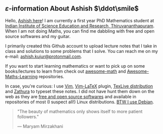 ## $\varepsilon$-information About Ashish $\ddot\smile$
Hello, [Ashish here](https://ashishkujur7.github.io/)! I am currently a first year PhD Mathematics student at [Indian Institute of Science Education and Research, Thiruvananthapuram](https://www.iisertvm.ac.in/). When I am not doing Maths, you can find me dabbling with free and open source softwares and my guitar. 

I primarily created this Github account to upload lecture notes that I take in class and solutions to some problems that I solve. You can reach me on my e-mail: [ashish.kujur@protonmail.com](mailto:ashish.kujur@protonmail.com).

If you want to start learning mathematics or want to pick up on some books/lectures to learn from check out [awesome-math](https://github.com/rossant/awesome-math) and [Awesome-Maths-Learning](https://github.com/tensorush/Awesome-Maths-Learning) repositories.

In case, you're curious: I use [Vim](https://www.vim.org/), [Vim-LaTeX](http://vim-latex.sourceforge.net/) plugin, [TexLive distribution](https://tug.org/texlive/) and [Zathura](https://pwmt.org/projects/zathura/) to typeset these notes. I did not have hunt them down on the web as they are [free and open source softwares](https://en.wikipedia.org/wiki/Free_and_open-source_software) and available in repositories of most (I suspect all!) Linux distributions. [BTW I use Debian](https://knowyourmeme.com/memes/btw-i-use-arch).

> "The beauty of mathematics only shows itself to more patient followers."
>
> — Maryam Mirzakhani


<!--
**ashishKujur7/ashishKujur7** is a ✨ _special_ ✨ repository because its `README.md` (this file) appears on your GitHub profile.

Here are some ideas to get you started:

- 🔭 I’m currently working on ...
- 🌱 I’m currently learning ...
- 👯 I’m looking to collaborate on ...
- 🤔 I’m looking for help with ...
- 💬 Ask me about ...
- 📫 How to reach me: ...
- 😄 Pronouns: ...
- ⚡ Fun fact: ...
-->
